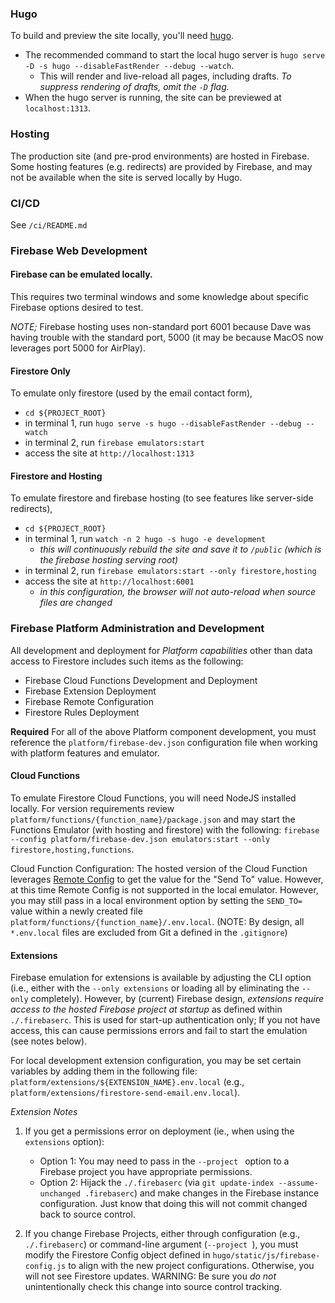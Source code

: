### Hugo
To build and preview the site locally, you'll need [hugo](https://gohugo.io/).

- The recommended command to start the local hugo server is `hugo serve -D -s hugo --disableFastRender --debug --watch`.
  - This will render and live-reload all pages, including drafts. _To suppress rendering of drafts, omit the `-D` flag._
- When the hugo server is running, the site can be previewed at `localhost:1313`.

### Hosting
The production site (and pre-prod environments) are hosted in Firebase. Some hosting features (e.g. redirects) are provided by Firebase, and may not be available when the site is served locally by Hugo.

### CI/CD
See `/ci/README.md`

### Firebase Web Development
#### Firebase can be emulated locally.
This requires two terminal windows and some knowledge about specific Firebase options desired to test.

_NOTE;_ Firebase hosting uses non-standard port 6001 because Dave was having trouble with the standard port, 5000 (it may be because MacOS now leverages port 5000 for AirPlay).

#### **Firestore Only**
To emulate only firestore (used by the email contact form), 
  - `cd ${PROJECT_ROOT}`
  - in terminal 1, run `hugo serve -s hugo --disableFastRender --debug --watch`
  - in terminal 2, run `firebase emulators:start`
  - access the site at `http://localhost:1313`

#### **Firestore and Hosting**
To emulate firestore and firebase hosting (to see features like server-side redirects),
  - `cd ${PROJECT_ROOT}`
  - in terminal 1, run `watch -n 2 hugo -s hugo -e development`
    - _this will continuously rebuild the site and save it to `/public` (which is the firebase hosting serving root)_
  - in terminal 2, run `firebase emulators:start --only firestore,hosting`
  - access the site at `http://localhost:6001`
    - _in this configuration, the browser will not auto-reload when source files are changed_

### Firebase Platform Administration and Development
All development and deployment for *Platform capabilities* other than data access to Firestore includes such items as the following:
 - Firebase Cloud Functions Development and Deployment
 - Firebase Extension Deployment
 - Firebase Remote Configuration
 - Firestore Rules Deployment

**Required** For all of the above Platform component development, you must reference the `platform/firebase-dev.json` configuration file when working with platform features and emulator.  

#### **Cloud Functions**
To emulate Firestore Cloud Functions, you will need NodeJS installed locally. For version requirements review `platform/functions/{function_name}/package.json` and may start the Functions Emulator (with hosting and firestore) with the following: `firebase --config platform/firebase-dev.json emulators:start --only firestore,hosting,functions`.

Cloud Function Configuration: The hosted version of the Cloud Function leverages [Remote Config](https://firebase.google.com/docs/remote-config) to get the value for the "Send To" value.  However, at this time Remote Config is not supported in the local emulator.  However, you may still pass in a local environment option by setting the `SEND_TO=` value within a newly created file `platform/functions/{function_name}/.env.local`. (NOTE: By design, all `*.env.local` files are excluded from Git a defined in the `.gitignore`)

#### **Extensions**
Firebase emulation for extensions is available by adjusting the CLI option (i.e., either with the `--only extensions` or loading all by eliminating the `--only` completely).  However, by (current) Firebase design, _extensions require access to the hosted Firebase project at startup_ as defined within `./.firebaserc`.  This is used for start-up authentication only; If you not have access, this can cause permissions errors and fail to start the emulation (see notes below).

For local development extension configuration, you may be set certain variables by adding them in the following file: `platform/extensions/${EXTENSION_NAME}.env.local` (e.g., `platform/extensions/firestore-send-email.env.local`).

*Extension Notes* 
1) If you get a permissions error on deployment (ie., when using the `extensions` option):
    - Option 1: You may need to pass in the `--project ` option to a Firebase project you have appropriate permissions.
    - Option 2: Hijack the `./.firebaserc` (via `git update-index --assume-unchanged .firebaserc`) and make changes in the Firebase instance configuration.  Just know that doing this will not commit changed back to source control.

2) If you change Firebase Projects, either through configuration (e.g., `./.firebaserc`) or command-line argument (`--project `), you must modify the Firestore Config object defined in `hugo/static/js/firebase-config.js` to align with the new project configurations.  Otherwise, you will not see Firestore updates.  WARNING: Be sure you _do not_ unintentionally check this change into source control tracking.
